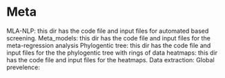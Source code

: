 # Meta
MLA-NLP: this dir has the code file and input files for automated based screening. 
Meta_models: this dir has the code file and input files for the meta-regression analysis 
Phylogentic tree: this dir has the code file and input files for the the phylogentic tree with rings of data
heatmaps: this dir has the code file and input files for the heatmaps. 
Data extraction: 
Global prevelence: 
